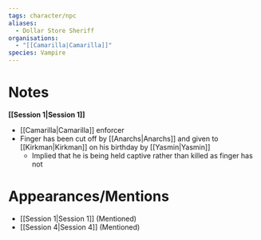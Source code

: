 ```yaml
---
tags: character/npc
aliases:
  - Dollar Store Sheriff
organisations:
  - "[[Camarilla|Camarilla]]"
species: Vampire
---
```



# Notes
**[[Session 1|Session 1]]**
- [[Camarilla|Camarilla]] enforcer
- Finger has been cut off by [[Anarchs|Anarchs]] and given to [[Kirkman|Kirkman]] on his birthday by [[Yasmin|Yasmin]]
	- Implied that he is being held captive rather than killed as finger has not 
# Appearances/Mentions

- [[Session 1|Session 1]] (Mentioned)
- [[Session 4|Session 4]] (Mentioned)
